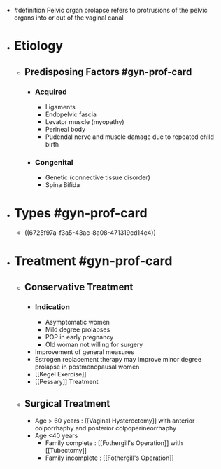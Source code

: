 - #definition Pelvic organ prolapse refers to protrusions of the pelvic organs into or out of the vaginal canal
- # Etiology
	- ## Predisposing Factors #gyn-prof-card
		- ### Acquired
			- Ligaments
			- Endopelvic fascia
			- Levator muscle (myopathy)
			- Perineal body
			- Pudendal nerve and muscle damage due to repeated child birth
		- ### Congenital
			- Genetic (connective tissue disorder)
			- Spina Bifida
- # Types #gyn-prof-card
	- ((6725f97a-f3a5-43ac-8a08-471319cd14c4))
- # Treatment #gyn-prof-card
	- ## Conservative Treatment
		- ### Indication
			- Asymptomatic women
			- Mild degree prolapses
			- POP in early pregnancy
			- Old woman not willing for surgery
		- Improvement of general measures
		- Estrogen replacement therapy may improve minor degree prolapse in postmenopausal women
		- [[Kegel Exercise]]
		- [[Pessary]] Treatment
	- ## Surgical Treatment
		- Age > 60 years : [[Vaginal Hysterectomy]] with anterior colporrhaphy and posterior colpoperineorrhaphy
		- Age <40 years
			- Family complete : [[Fothergill's Operation]] with [[Tubectomy]]
			- Family incomplete : [[Fothergill's Operation]]